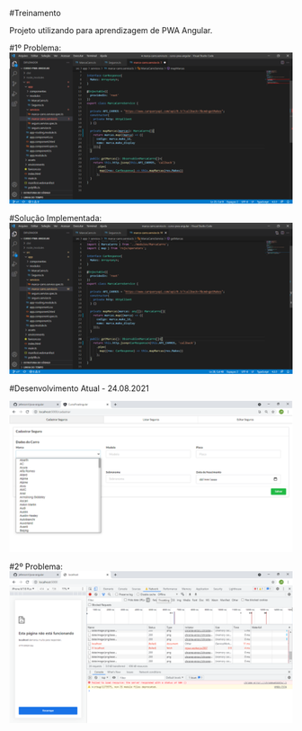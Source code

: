 #Treinamento

Projeto utilizando para aprendizagem de PWA Angular.

#1º Problema:
<img src="p1.png">

#Solução Implementada:
<img src="c1.png">

#Desenvolvimento Atual - 24.08.2021

<img src="r1.png">

#2º Problema:
<img src="p2.png">